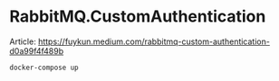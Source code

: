 # RabbitMQ.CustomAuthentication

Article: https://fuykun.medium.com/rabbitmq-custom-authentication-d0a99f4f489b

```docker
docker-compose up
